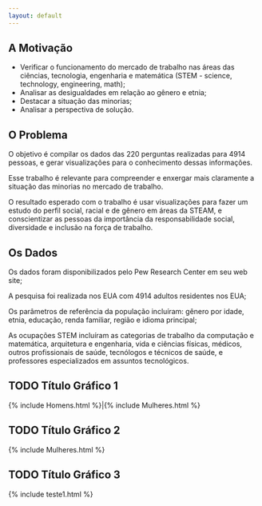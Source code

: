 ```yaml
---
layout: default
---
```



## A Motivação

- Verificar o funcionamento do mercado de trabalho nas áreas das ciências, tecnologia, engenharia e matemática (STEM - science, technology, engineering, math);
- Analisar as desigualdades em relação ao gênero e etnia;
- Destacar a situação das minorias;
- Analisar a perspectiva de solução.

## O Problema

O objetivo é compilar os dados das 220 perguntas realizadas para 4914 pessoas, e gerar visualizações para o conhecimento dessas informações.

Esse trabalho é relevante para compreender e enxergar mais claramente a situação das minorias no mercado de trabalho.

O resultado esperado com o trabalho é usar visualizações para fazer um estudo do perfil social, racial e de gênero em áreas da STEAM, e conscientizar as pessoas da importância da responsabilidade social, diversidade e inclusão na força de trabalho.

## Os Dados

Os dados foram disponibilizados pelo Pew Research Center em seu web site;

A pesquisa foi realizada nos EUA com 4914 adultos residentes nos EUA;

Os parâmetros de referência da população incluíram: gênero por idade, etnia, educação, renda familiar, região e idioma principal;

As ocupações STEM incluíram as categorias de trabalho da computação e matemática, arquitetura e engenharia, vida e ciências físicas, médicos, outros profissionais de saúde, tecnólogos e técnicos de saúde, e professores especializados em assuntos tecnológicos.


## TODO Título Gráfico 1

{% include Homens.html %}|{% include Mulheres.html %}


## TODO Título Gráfico 2

{% include Mulheres.html %}


## TODO Título Gráfico 3

{% include teste1.html %}